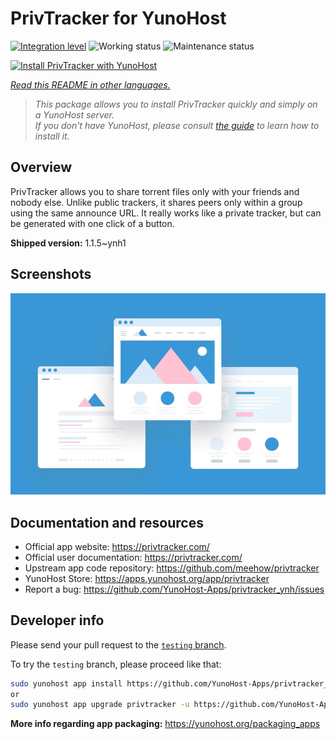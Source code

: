 <!--
N.B.: This README was automatically generated by <https://github.com/YunoHost/apps/tree/master/tools/readme_generator>
It shall NOT be edited by hand.
-->

# PrivTracker for YunoHost

[![Integration level](https://apps.yunohost.org/badge/integration/privtracker)](https://ci-apps.yunohost.org/ci/apps/privtracker/)
![Working status](https://apps.yunohost.org/badge/state/privtracker)
![Maintenance status](https://apps.yunohost.org/badge/maintained/privtracker)

[![Install PrivTracker with YunoHost](https://install-app.yunohost.org/install-with-yunohost.svg)](https://install-app.yunohost.org/?app=privtracker)

*[Read this README in other languages.](./ALL_README.md)*

> *This package allows you to install PrivTracker quickly and simply on a YunoHost server.*  
> *If you don't have YunoHost, please consult [the guide](https://yunohost.org/install) to learn how to install it.*

## Overview

PrivTracker allows you to share torrent files only with your friends and nobody else. Unlike public trackers, it shares peers only within a group using the same announce URL. It really works like a private tracker, but can be generated with one click of a button.


**Shipped version:** 1.1.5~ynh1

## Screenshots

![Screenshot of PrivTracker](./doc/screenshots/example.jpg)

## Documentation and resources

- Official app website: <https://privtracker.com/>
- Official user documentation: <https://privtracker.com/>
- Upstream app code repository: <https://github.com/meehow/privtracker>
- YunoHost Store: <https://apps.yunohost.org/app/privtracker>
- Report a bug: <https://github.com/YunoHost-Apps/privtracker_ynh/issues>

## Developer info

Please send your pull request to the [`testing` branch](https://github.com/YunoHost-Apps/privtracker_ynh/tree/testing).

To try the `testing` branch, please proceed like that:

```bash
sudo yunohost app install https://github.com/YunoHost-Apps/privtracker_ynh/tree/testing --debug
or
sudo yunohost app upgrade privtracker -u https://github.com/YunoHost-Apps/privtracker_ynh/tree/testing --debug
```

**More info regarding app packaging:** <https://yunohost.org/packaging_apps>
